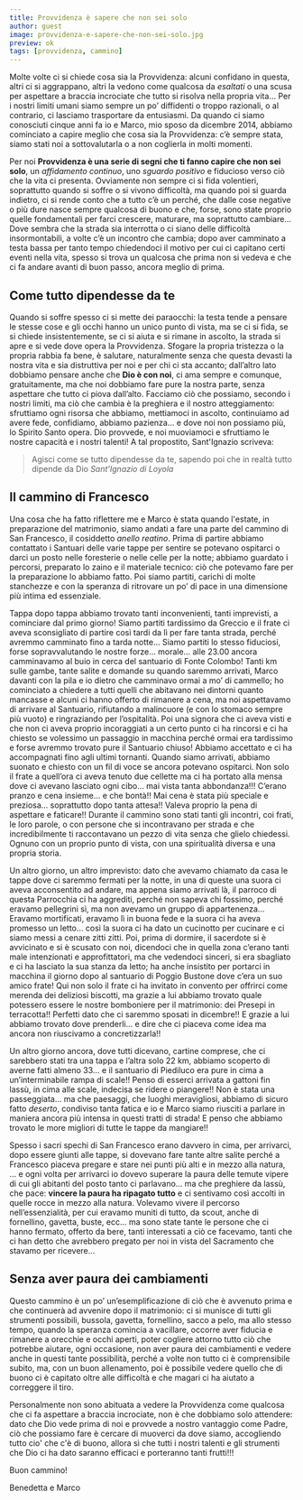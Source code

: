 ```yaml
---
title: Provvidenza è sapere che non sei solo
author: guest
image: provvidenza-e-sapere-che-non-sei-solo.jpg
preview: ok
tags: [provvidenza, cammino]
---
```


Molte volte ci si chiede cosa sia la Provvidenza: alcuni confidano in questa, altri ci si aggrappano, altri la vedono come qualcosa da *esaltati* o una scusa per aspettare a braccia incrociate che tutto si risolva nella propria vita… Per i nostri limiti umani siamo sempre un po’ diffidenti o troppo razionali, o al contrario, ci lasciamo trasportare da entusiasmi. Da quando ci siamo conosciuti cinque anni fa io e Marco, mio sposo da dicembre 2014, abbiamo cominciato a capire meglio che cosa sia la Provvidenza: c’è sempre stata, siamo stati noi a sottovalutarla o a non coglierla in molti momenti.

Per noi **Provvidenza è una serie di segni che ti fanno capire che non sei solo**, un *affidamento continuo*, uno *sguardo positivo* e fiducioso verso ciò che la vita ci presenta. Ovviamente non sempre ci si fida volentieri, soprattutto quando si soffre o si vivono difficoltà, ma quando poi si guarda indietro, ci si rende conto che a tutto c’è un perché, che dalle cose negative o più dure nasce sempre qualcosa di buono e che, forse, sono state proprio quelle fondamentali per farci crescere, maturare, ma soprattutto cambiare… Dove sembra che la strada sia interrotta o ci siano delle difficoltà insormontabili, a volte c’è un incontro che cambia; dopo aver camminato a testa bassa per tanto tempo chiedendoci il motivo per cui ci capitano certi eventi nella vita, spesso si trova un qualcosa che prima non si vedeva e che ci fa andare avanti di buon passo, ancora meglio di prima.

## Come tutto dipendesse da te

Quando si soffre spesso ci si mette dei paraocchi: la testa tende a pensare le stesse cose e gli occhi hanno un unico punto di vista, ma se ci si fida, se si chiede insistentemente, se ci si aiuta e si rimane in ascolto, la strada si apre e si vede dove opera la Provvidenza. Sfogare la propria tristezza o la propria rabbia fa bene, è salutare, naturalmente senza che questa devasti la nostra vita e sia distruttiva per noi e per chi ci sta accanto; dall’altro lato dobbiamo pensare anche che **Dio è con noi**, ci ama sempre e comunque, gratuitamente, ma che noi dobbiamo fare pure la nostra parte, senza aspettare che tutto ci piova dall’alto. Facciamo ciò che possiamo, secondo i nostri limiti, ma ciò che cambia è la preghiera e il nostro atteggiamento: sfruttiamo ogni risorsa che abbiamo, mettiamoci in ascolto, continuiamo ad avere fede, confidiamo, abbiamo pazienza… e dove noi non possiamo più, lo Spirito Santo opera. Dio provvede, e noi muoviamoci e sfruttiamo le nostre capacità e i nostri talenti! A tal propostito, Sant'Ignazio scriveva:

>Agisci come se tutto dipendesse da te, sapendo poi che in realtà tutto dipende da Dio <cite>Sant’Ignazio di Loyola</cite>

## Il cammino di Francesco

Una cosa che ha fatto riflettere me e Marco è stata quando l'estate, in preparazione del matrimonio, siamo andati a fare una parte del cammino di San Francesco, il cosiddetto *anello reatino*. Prima di partire abbiamo contattato i Santuari delle varie tappe per sentire se potevano ospitarci o darci un posto nelle foresterie o nelle celle per la notte; abbiamo guardato i percorsi, preparato lo zaino e il materiale tecnico: ciò che potevamo fare per la preparazione lo abbiamo fatto. Poi siamo partiti, carichi di molte stanchezze e con la speranza di ritrovare un po’ di pace in una dimensione più intima ed essenziale. 

Tappa dopo tappa abbiamo trovato tanti inconvenienti, tanti imprevisti, a cominciare dal primo giorno! Siamo partiti tardissimo da Greccio e il frate ci aveva sconsigliato di partire così tardi da lì per fare tanta strada, perché avremmo camminato fino a tarda notte… Siamo partiti lo stesso fiduciosi, forse sopravvalutando le nostre forze… morale… alle 23.00 ancora camminavamo al buio in cerca del santuario di Fonte Colombo! Tanti km sulle gambe, tante salite e domande su quando saremmo arrivati, Marco davanti con la pila e io dietro che camminavo ormai a mo’ di cammello; ho cominciato a chiedere a tutti quelli che abitavano nei dintorni quanto mancasse e alcuni ci hanno offerto di rimanere a cena, ma noi aspettavamo di arrivare al Santuario, rifiutando a malincuore (e con lo stomaco sempre più vuoto) e ringraziando per l’ospitalità. Poi una signora che ci aveva visti e che non ci aveva proprio incoraggiati a un certo punto ci ha rincorsi e ci ha chiesto se volessimo un passaggio in macchina perché ormai era tardissimo e forse avremmo trovato pure il Santuario chiuso! Abbiamo accettato e ci ha accompagnati fino agli ultimi tornanti. Quando siamo arrivati, abbiamo suonato e chiesto con un fil di voce se ancora potevano ospitarci. Non solo il frate a quell’ora ci aveva tenuto due cellette ma ci ha portato alla mensa dove ci avevano lasciato ogni cibo… mai vista tanta abbondanza!!! C’erano pranzo e cena insieme... e che bontà!! Mai cena è stata più speciale e preziosa… soprattutto dopo tanta attesa!! Valeva proprio la pena di aspettare e faticare!! Durante il cammino sono stati tanti gli incontri, coi frati, le loro parole, o con persone che si incontravano per strada e che incredibilmente ti raccontavano un pezzo di vita senza che glielo chiedessi. Ognuno con un proprio punto di vista, con una spiritualità diversa e una propria storia.

Un altro giorno, un altro imprevisto: dato che avevamo chiamato da casa le tappe dove ci saremmo fermati per la notte, in una di queste una suora ci aveva acconsentito ad andare, ma appena siamo arrivati là, il parroco di questa Parrocchia ci ha aggrediti, perché non sapeva chi fossimo, perché eravamo pellegrini sì, ma non avevamo un gruppo di appartenenza... Eravamo mortificati, eravamo lì in buona fede e la suora ci ha aveva promesso un letto… così la suora ci ha dato un cucinotto per cucinare e ci siamo messi a cenare zitti zitti. Poi, prima di dormire, il sacerdote si è avvicinato e si è scusato con noi, dicendoci che in quella zona c’erano tanti male intenzionati e approfittatori, ma che vedendoci sinceri, si era sbagliato e ci ha lasciato la sua stanza da letto; ha anche insistito per portarci in macchina il giorno dopo al santuario di Poggio Bustone dove c’era un suo amico frate! Qui non solo il frate ci ha invitato in convento per offrirci come merenda dei deliziosi biscotti, ma grazie a lui abbiamo trovato quale potessero essere le nostre bomboniere per il matrimonio: dei Presepi in terracotta!! Perfetti dato che ci saremmo sposati in dicembre!! E grazie a lui abbiamo trovato dove prenderli… e dire che ci piaceva come idea ma ancora non riuscivamo a concretizzarla!!

Un altro giorno ancora, dove tutti dicevano, cartine comprese, che ci sarebbero stati tra una tappa e l’altra solo 22 km, abbiamo scoperto di averne fatti almeno 33… e il santuario di Piediluco era pure in cima a un’interminabile rampa di scale!! Penso di esserci arrivata a gattoni fin lassù, in cima alle scale, indecisa se ridere o piangere!! Non è stata una passeggiata… ma che paesaggi, che luoghi meravigliosi, abbiamo di sicuro fatto *deserto*, condiviso tanta fatica e io e Marco siamo riusciti a parlare in maniera ancora più intensa in questi tratti di strada! E penso che abbiamo trovato le more migliori di tutte le tappe da mangiare!! 

Spesso i sacri spechi di San Francesco erano davvero in cima, per arrivarci, dopo essere giunti alle tappe, si dovevano fare tante altre salite perché a Francesco piaceva pregare e stare nei punti più alti e in mezzo alla natura, … e ogni volta per arrivarci io dovevo superare la paura delle temute vipere di cui gli abitanti del posto tanto ci parlavano… ma che preghiere da lassù, che pace: **vincere la paura ha ripagato tutto** e ci sentivamo così accolti in quelle rocce in mezzo alla natura. Volevamo vivere il percorso nell’essenzialità, per cui eravamo muniti di tutto, da scout, anche di fornellino, gavetta, buste, ecc… ma sono state tante le persone che ci hanno fermato, offerto da bere, tanti interessati a ciò ce facevamo, tanti che ci han detto che avrebbero pregato per noi in vista del Sacramento che stavamo per ricevere... 

## Senza aver paura dei cambiamenti

Questo cammino è un po’ un’esemplificazione di ciò che è avvenuto prima e che continuerà ad avvenire dopo il matrimonio: ci si munisce di tutti gli strumenti possibili, bussola, gavetta, fornellino, sacco a pelo, ma allo stesso tempo, quando la speranza comincia a vacillare, occorre aver fiducia e rimanere a orecchie e occhi aperti, poter cogliere attorno tutto ciò che potrebbe aiutare, ogni occasione, non aver paura dei cambiamenti e vedere anche in questi tante possibilità, perché a volte non tutto ci è comprensibile subito, ma, con un buon allenamento, poi è possibile vedere quello che di buono ci è capitato oltre alle difficoltà e che magari ci ha aiutato a correggere il tiro.

Personalmente non sono abituata a vedere la Provvidenza come qualcosa che ci fa aspettare a braccia incrociate, non è che dobbiamo solo attendere: dato che Dio vede prima di noi e provvede a nostro vantaggio come Padre, ciò che possiamo fare è cercare di muoverci da dove siamo, accogliendo tutto cio' che c'è di buono, allora sì che tutti i nostri talenti e gli strumenti che Dio ci ha dato saranno efficaci e porteranno tanti frutti!!! 

Buon cammino!

Benedetta e Marco


